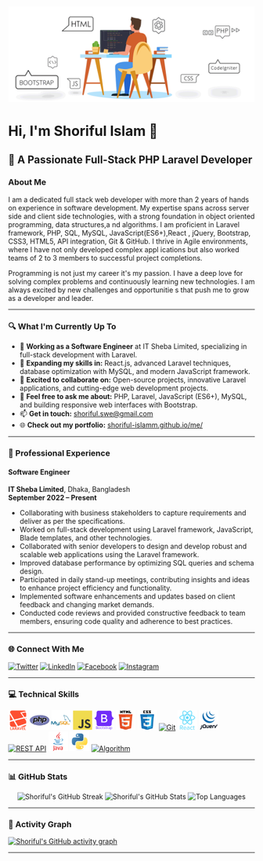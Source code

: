 ![A passionate full-stack web developer (Laravel)](https://github.com/shoriful-Islamm/shoriful-islamm/blob/main/programer.gif)

# Hi, I'm Shoriful Islam 👋  
## 🚀 A Passionate Full-Stack PHP Laravel Developer  


### About Me  
I am a dedicated full stack web developer with more than 2 years of hands on experience in software development. My expertise spans across server side and client side
technologies, with a strong foundation in object oriented programming, data structures,a nd algorithms. I am proficient in Laravel framework, PHP, SQL, MySQL, JavaScript(ES6+),React , jQuery, Bootstrap, CSS3, HTML5, API integration, Git & GitHub. I thrive in Agile environments, where I have not only developed complex appl ications but also worked teams of 2 to 3 members to successful project completions.

Programming is not just my career it's my passion. I have a deep love for solving complex problems and continuously learning new technologies. I am always excited by
new challenges and opportunitie s that push me to grow as a developer and leader.

---

### 🔍 **What I'm Currently Up To**  
- 🔭 **Working as a Software Engineer** at IT Sheba Limited, specializing in full-stack development with Laravel.  
- 🌱 **Expanding my skills in:** React.js, advanced Laravel techniques, database optimization with MySQL, and modern JavaScript framework.  
- 🤝 **Excited to collaborate on:** Open-source projects, innovative Laravel applications, and cutting-edge web development projects.  
- 💬 **Feel free to ask me about:** PHP, Laravel, JavaScript (ES6+), MySQL, and building responsive web interfaces with Bootstrap.  
- 📫 **Get in touch:** [shoriful.swe@gmail.com](mailto:shoriful.swe@gmail.com)
- 🌐 **Check out my portfolio:** [shoriful-islamm.github.io/me/](https://shoriful-islamm.github.io/me/)    

---

### 💼 Professional Experience  

#### **Software Engineer**  
**IT Sheba Limited**, Dhaka, Bangladesh  
**September 2022 – Present**  

- Collaborating with business stakeholders to capture requirements and deliver as per the specifications.  
- Worked on full-stack development using Laravel framework, JavaScript, Blade templates, and other technologies.  
- Collaborated with senior developers to design and develop robust and scalable web applications using the Laravel framework.  
- Improved database performance by optimizing SQL queries and schema design.  
- Participated in daily stand-up meetings, contributing insights and ideas to enhance project efficiency and functionality.  
- Implemented software enhancements and updates based on client feedback and changing market demands.  
- Conducted code reviews and provided constructive feedback to team members, ensuring code quality and adherence to best practices.  

---

### 🌐 Connect With Me  
<p align="left">
<a href="https://twitter.com/shorifu46209592" target="blank"><img src="https://raw.githubusercontent.com/rahuldkjain/github-profile-readme-generator/master/src/images/icons/Social/twitter.svg" alt="Twitter" width="40" height="40"/></a>
<a href="https://linkedin.com/in/shoriful-islam-66b9211a7" target="blank"><img src="https://raw.githubusercontent.com/rahuldkjain/github-profile-readme-generator/master/src/images/icons/Social/linked-in-alt.svg" alt="LinkedIn" width="40" height="40"/></a>
<a href="https://fb.com/shoriful.mee" target="blank"><img src="https://raw.githubusercontent.com/rahuldkjain/github-profile-readme-generator/master/src/images/icons/Social/facebook.svg" alt="Facebook" width="40" height="40"/></a>
<a href="https://instagram.com/__shoriful_islam_" target="blank"><img src="https://raw.githubusercontent.com/rahuldkjain/github-profile-readme-generator/master/src/images/icons/Social/instagram.svg" alt="Instagram" width="40" height="40"/></a>
</p>  

---

### 💻 Technical Skills  
<p align="left">
<a href="https://laravel.com/" target="_blank"><img src="https://raw.githubusercontent.com/devicons/devicon/master/icons/laravel/laravel-plain-wordmark.svg" alt="Laravel" width="40" height="40"/></a>
<a href="https://www.php.net" target="_blank"><img src="https://raw.githubusercontent.com/devicons/devicon/master/icons/php/php-original.svg" alt="PHP" width="40" height="40"/></a>
<a href="https://www.mysql.com/" target="_blank"><img src="https://raw.githubusercontent.com/devicons/devicon/master/icons/mysql/mysql-original-wordmark.svg" alt="MySQL" width="40" height="40"/></a>
<a href="https://developer.mozilla.org/en-US/docs/Web/JavaScript" target="_blank"><img src="https://raw.githubusercontent.com/devicons/devicon/master/icons/javascript/javascript-original.svg" alt="JavaScript" width="40" height="40"/></a>
<a href="https://getbootstrap.com" target="_blank"><img src="https://raw.githubusercontent.com/devicons/devicon/master/icons/bootstrap/bootstrap-plain-wordmark.svg" alt="Bootstrap" width="40" height="40"/></a>
<a href="https://www.w3.org/html/" target="_blank"><img src="https://raw.githubusercontent.com/devicons/devicon/master/icons/html5/html5-original-wordmark.svg" alt="HTML5" width="40" height="40"/></a>
<a href="https://www.w3schools.com/css/" target="_blank"><img src="https://raw.githubusercontent.com/devicons/devicon/master/icons/css3/css3-original-wordmark.svg" alt="CSS3" width="40" height="40"/></a>
<a href="https://git-scm.com/" target="_blank"><img src="https://www.vectorlogo.zone/logos/git-scm/git-scm-icon.svg" alt="Git" width="40" height="40"/></a>
<a href="https://reactjs.org/" target="_blank"><img src="https://raw.githubusercontent.com/devicons/devicon/master/icons/react/react-original-wordmark.svg" alt="ReactJS" width="40" height="40"/></a>
<a href="https://jquery.com/" target="_blank"><img src="https://raw.githubusercontent.com/devicons/devicon/master/icons/jquery/jquery-original-wordmark.svg" alt="jQuery" width="40" height="40"/></a>
<a href="https://restfulapi.net/" target="_blank"><img src="https://raw.githubusercontent.com/gilbarbara/logos/master/logos/rest-api.svg" alt="REST API" width="40" height="40"/></a>
<a href="https://en.wikipedia.org/wiki/Object-oriented_programming" target="_blank"><img src="https://raw.githubusercontent.com/devicons/devicon/master/icons/java/java-original-wordmark.svg" alt="OOP" width="40" height="40"/></a>
<a href="https://en.wikipedia.org/wiki/Data_structure" target="_blank"><img src="https://raw.githubusercontent.com/devicons/devicon/master/icons/python/python-original.svg" alt="Data Structure" width="40" height="40"/></a>
<a href="https://en.wikipedia.org/wiki/Algorithm" target="_blank"><img src="https://upload.wikimedia.org/wikipedia/commons/6/6f/Algorithm-example.png" alt="Algorithm" width="40" height="40"/></a>
</p>

---

### 📊 GitHub Stats  
<p align="center">
<img src="https://github-readme-streak-stats.herokuapp.com/?user=shoriful-islamm&theme=radical" alt="Shoriful's GitHub Streak" />
<img src="https://github-readme-stats.vercel.app/api?username=shoriful-islamm&show_icons=true&theme=radical" alt="Shoriful's GitHub Stats" />
<img src="https://github-readme-stats.vercel.app/api/top-langs/?username=shoriful-islamm&layout=compact&theme=radical" alt="Top Languages" />
</p>

---

### 🌟 Activity Graph  
[![Shoriful's GitHub activity graph](https://github-readme-activity-graph.vercel.app/graph?username=shoriful-islamm&theme=react-dark)](https://github.com/shoriful-islamm)

---
